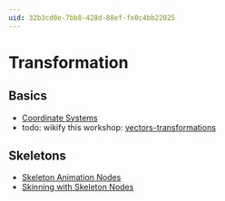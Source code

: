 ```yaml
---
uid: 32b3cd0e-7bb8-428d-88ef-fe0c4bb22025
---
```


# Transformation
## Basics
* [Coordinate Systems](xref:34eae516-0b9b-4f8a-879e-52ed652c755b)  
* todo: wikify this workshop: <a href="https://vvvv.org/contribution/vectors-transformations" class="extURL contribution" target="_blank">vectors-transformations</a>  

## Skeletons
* [Skeleton Animation Nodes](xref:4c4a36ab-7a01-45dc-a4f9-9ed88c319918)  
* [Skinning with Skeleton Nodes](xref:435355ec-58d2-4381-8e1f-a2b5821cb18e)  

